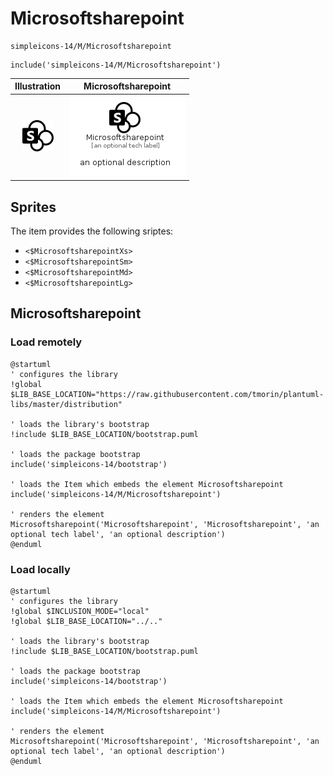 # Microsoftsharepoint


```text
simpleicons-14/M/Microsoftsharepoint
```

```text
include('simpleicons-14/M/Microsoftsharepoint')
```



| Illustration | Microsoftsharepoint |
| :---: | :---: |
| ![illustration for Illustration](../../simpleicons-14/M/Microsoftsharepoint.png) | ![illustration for Microsoftsharepoint](../../simpleicons-14/M/Microsoftsharepoint.Local.png) |



## Sprites
The item provides the following sriptes:

- `<$MicrosoftsharepointXs>`
- `<$MicrosoftsharepointSm>`
- `<$MicrosoftsharepointMd>`
- `<$MicrosoftsharepointLg>`





## Microsoftsharepoint

### Load remotely
```plantuml
@startuml
' configures the library
!global $LIB_BASE_LOCATION="https://raw.githubusercontent.com/tmorin/plantuml-libs/master/distribution"

' loads the library's bootstrap
!include $LIB_BASE_LOCATION/bootstrap.puml

' loads the package bootstrap
include('simpleicons-14/bootstrap')

' loads the Item which embeds the element Microsoftsharepoint
include('simpleicons-14/M/Microsoftsharepoint')

' renders the element
Microsoftsharepoint('Microsoftsharepoint', 'Microsoftsharepoint', 'an optional tech label', 'an optional description')
@enduml
```

### Load locally
```plantuml
@startuml
' configures the library
!global $INCLUSION_MODE="local"
!global $LIB_BASE_LOCATION="../.."

' loads the library's bootstrap
!include $LIB_BASE_LOCATION/bootstrap.puml

' loads the package bootstrap
include('simpleicons-14/bootstrap')

' loads the Item which embeds the element Microsoftsharepoint
include('simpleicons-14/M/Microsoftsharepoint')

' renders the element
Microsoftsharepoint('Microsoftsharepoint', 'Microsoftsharepoint', 'an optional tech label', 'an optional description')
@enduml
```

